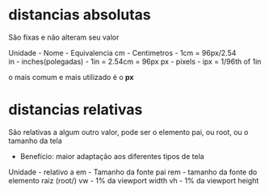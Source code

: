 # distancias absolutas <length>

São fixas e não alteram seu valor

Unidade - Nome - Equivalencia
cm - Centimetros - 1cm = 96px/2.54  
in - inches(polegadas) - 1in = 2.54cm = 96px
px - pixels - ipx = 1/96th of 1in

o mais comum e mais utilizado é o **px**

# distancias relativas

São relativas a algum outro valor, pode ser o elemento pai, ou root, ou o tamanho da tela

- Benefício: maior adaptação aos diferentes tipos de tela

Unidade - relativo a
em - Tamanho da fonte pai
rem - tamanho da fonte do elemento raiz (root/)
vw - 1% da viewport width
vh - 1% da viewport height
